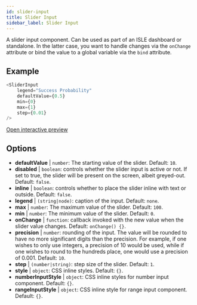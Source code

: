 ```yaml
---
id: slider-input
title: Slider Input
sidebar_label: Slider Input
---
```


A slider input component. Can be used as part of an ISLE dashboard or standalone. In the latter case, you want to handle changes via the `onChange` attribute or bind the value to a global variable via the `bind` attribute.

## Example

``` js
<SliderInput
    legend="Success Probability"
    defaultValue={0.5}
    min={0}
    max={1}
    step={0.01}
/>
```

[Open interactive preview](https://isle.heinz.cmu.edu/components/slider-input/)

## Options

* __defaultValue__ | `number`: The starting value of the slider. Default: `10`.
* __disabled__ | `boolean`: controls whether the slider input is active or not. If set to true, the slider will be present on the screen, albeit greyed-out. Default: `false`.
* __inline__ | `boolean`: controls whether to place the slider inline with text or outside. Default: `false`.
* __legend__ | `(string|node)`: caption of the input. Default: `none`.
* __max__ | `number`: The maximum value of the slider. Default: `100`.
* __min__ | `number`: The minimum value of the slider. Default: `0`.
* __onChange__ | `function`: callback invoked with the new value when the slider value changes. Default: `onChange() {}`.
* __precision__ | `number`: rounding of the input. The value will be rounded to have no more significant digits than the precision. For example, if one wishes to only use integers, a precision of 10 would be used, while if one wishes to round to the hundreds place, one would use a precision of 0.001. Default: `10`.
* __step__ | `(number|string)`: step size of the slider. Default: `1`.
* __style__ | `object`: CSS inline styles. Default: `{}`.
* __numberInputStyle__ | `object`: CSS inline styles for number input component. Default: `{}`.
* __rangeInputStyle__ | `object`: CSS inline style for range input component. Default: `{}`.
